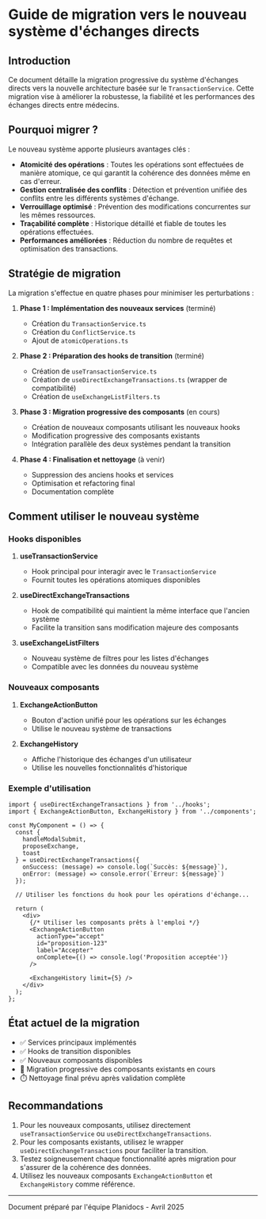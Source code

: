 # Guide de migration vers le nouveau système d'échanges directs

## Introduction

Ce document détaille la migration progressive du système d'échanges directs vers la nouvelle architecture basée sur le `TransactionService`. Cette migration vise à améliorer la robustesse, la fiabilité et les performances des échanges directs entre médecins.

## Pourquoi migrer ?

Le nouveau système apporte plusieurs avantages clés :

- **Atomicité des opérations** : Toutes les opérations sont effectuées de manière atomique, ce qui garantit la cohérence des données même en cas d'erreur.
- **Gestion centralisée des conflits** : Détection et prévention unifiée des conflits entre les différents systèmes d'échange.
- **Verrouillage optimisé** : Prévention des modifications concurrentes sur les mêmes ressources.
- **Traçabilité complète** : Historique détaillé et fiable de toutes les opérations effectuées.
- **Performances améliorées** : Réduction du nombre de requêtes et optimisation des transactions.

## Stratégie de migration

La migration s'effectue en quatre phases pour minimiser les perturbations :

1. **Phase 1 : Implémentation des nouveaux services** (terminé)
   - Création du `TransactionService.ts`
   - Création du `ConflictService.ts`
   - Ajout de `atomicOperations.ts`

2. **Phase 2 : Préparation des hooks de transition** (terminé)
   - Création de `useTransactionService.ts`
   - Création de `useDirectExchangeTransactions.ts` (wrapper de compatibilité)
   - Création de `useExchangeListFilters.ts`

3. **Phase 3 : Migration progressive des composants** (en cours)
   - Création de nouveaux composants utilisant les nouveaux hooks
   - Modification progressive des composants existants
   - Intégration parallèle des deux systèmes pendant la transition

4. **Phase 4 : Finalisation et nettoyage** (à venir)
   - Suppression des anciens hooks et services
   - Optimisation et refactoring final
   - Documentation complète

## Comment utiliser le nouveau système

### Hooks disponibles

1. **useTransactionService**
   - Hook principal pour interagir avec le `TransactionService`
   - Fournit toutes les opérations atomiques disponibles

2. **useDirectExchangeTransactions**
   - Hook de compatibilité qui maintient la même interface que l'ancien système
   - Facilite la transition sans modification majeure des composants

3. **useExchangeListFilters**
   - Nouveau système de filtres pour les listes d'échanges
   - Compatible avec les données du nouveau système

### Nouveaux composants

1. **ExchangeActionButton**
   - Bouton d'action unifié pour les opérations sur les échanges
   - Utilise le nouveau système de transactions

2. **ExchangeHistory**
   - Affiche l'historique des échanges d'un utilisateur
   - Utilise les nouvelles fonctionnalités d'historique

### Exemple d'utilisation

```tsx
import { useDirectExchangeTransactions } from '../hooks';
import { ExchangeActionButton, ExchangeHistory } from '../components';

const MyComponent = () => {
  const { 
    handleModalSubmit,
    proposeExchange,
    toast
  } = useDirectExchangeTransactions({
    onSuccess: (message) => console.log(`Succès: ${message}`),
    onError: (message) => console.error(`Erreur: ${message}`)
  });

  // Utiliser les fonctions du hook pour les opérations d'échange...

  return (
    <div>
      {/* Utiliser les composants prêts à l'emploi */}
      <ExchangeActionButton 
        actionType="accept" 
        id="proposition-123" 
        label="Accepter"
        onComplete={() => console.log('Proposition acceptée')}
      />
      
      <ExchangeHistory limit={5} />
    </div>
  );
};
```

## État actuel de la migration

- ✅ Services principaux implémentés
- ✅ Hooks de transition disponibles
- ✅ Nouveaux composants disponibles
- 🔄 Migration progressive des composants existants en cours
- ⏱️ Nettoyage final prévu après validation complète

## Recommandations

1. Pour les nouveaux composants, utilisez directement `useTransactionService` ou `useDirectExchangeTransactions`.
2. Pour les composants existants, utilisez le wrapper `useDirectExchangeTransactions` pour faciliter la transition.
3. Testez soigneusement chaque fonctionnalité après migration pour s'assurer de la cohérence des données.
4. Utilisez les nouveaux composants `ExchangeActionButton` et `ExchangeHistory` comme référence.

---

Document préparé par l'équipe Planidocs - Avril 2025